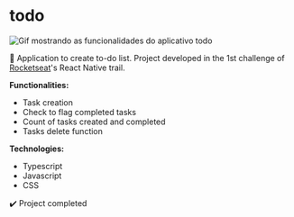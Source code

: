 # todo

![Gif mostrando as funcionalidades do aplicativo todo](todo.gif)

:iphone: Application to create to-do list. Project developed in the 1st challenge of [Rocketseat](https://https://rocketseat.com.br/)'s React Native trail.

**Functionalities:**

- Task creation
- Check to flag completed tasks
- Count of tasks created and completed
- Tasks delete function

**Technologies:**
- Typescript
- Javascript
- CSS

:heavy_check_mark: Project completed